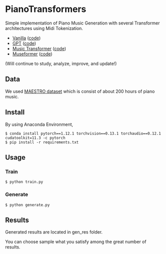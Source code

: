 # PianoTransformers
Simple implementation of Piano Music Generation with several Transformer architectures using Midi Tokenization.

* [Vanilla](https://arxiv.org/abs/1706.03762) ([code](https://github.com/rlax59us/PianoTransformers/tree/main/models/vanilla))
* [GPT](https://www.cs.ubc.ca/~amuham01/LING530/papers/radford2018improving.pdf) ([code](https://github.com/rlax59us/PianoTransformers/tree/main/models/gpt))
* [Music Transformer](https://arxiv.org/abs/1809.04281) ([code](https://github.com/rlax59us/PianoTransformers/tree/main/models/music_transformer))
* [Museformer](https://arxiv.org/abs/2210.10349) ([code]())

(Will continue to study, analyze, improve, and update!)

## Data
We used [MAESTRO dataset](https://magenta.tensorflow.org/datasets/maestro) which is consist of about 200 hours of piano music.

## Install 
By using Anaconda Environment,
```
$ conda install pytorch==1.12.1 torchvision==0.13.1 torchaudio==0.12.1 cudatoolkit=11.3 -c pytorch
$ pip install -r requirements.txt
```

## Usage

### Train
```
$ python train.py
```
### Generate
```
$ python generate.py
```
## Results
Generated results are located in gen_res folder.

You can choose sample what you satisfy among the great number of results.
